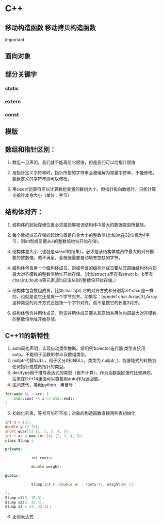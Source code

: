 # C++
## 移动构造函数 移动拷贝构造函数
important

## 面向对象

## 部分关键字
### static
### extern
### const

## 模版
## 数组和指针区别：
1. 数组一旦声明，我们就不能再给它赋值，但是我们可以给指针赋值 

2. 用指针定义字符串时，指针所指的字符串会被理解为常量字符串，不能修改。数组定义的字符串则可以修改。 

3. 用sizeof运算符可以计算数组变量的数组大小，但指针指向数组时，只能计算出指针本身大小（单位：字节）

## 结构体对齐：
1. 结构体的起始存储位置必须是能够被该结构体中最大的数据类型所整除。

2. 每个数据成员存储的起始位置是自身大小的整数倍(比如int在32位机为4字节，则int型成员要从4的整数倍地址开始存储)。

3. 结构体总大小（也就是sizeof的结果），必须是该结构体成员中最大的对齐模数的整数倍。若不满足，会根据需要自动填充空缺的字节。

4. 结构体包含另一个结构体成员，则被包含的结构体成员要从其原始结构体内部最大对齐模数的整数倍地址开始存储。(比如struct a里存有struct b，b里有char,int,double等元素,那b应该从8的整数倍开始存储。)

5. 结构体包含数组成员，比如char a[3],它的对齐方式和分别写3个char是一样的，也就是说它还是按一个字节对齐。如果写：typedef char Array[3],Array这种类型的对齐方式还是按一个字节对齐，而不是按它的长度3对齐。

6. 结构体包含共用体成员，则该共用体成员要从其原始共用体内部最大对齐模数的整数倍地址开始存储。
## C++11的新特性

1. auto简化声明，实现自动类型推断。常用例如vector迭代器 类型直接用auto。不能用于函数形参以及数组类型。
2. nullptr代替NULL，用于区分0和NULL。类型为 nullptr_t，能够隐式的转换为任何指针或成员指针的类型。
3. decltype用于推导表达式的类型（但不计算）。作为函数返回值时比较麻烦，后来在C++14里面可以直接用auto作为返回值。
4. 区间迭代，类似python，用冒号：
```c++
for(auto &i : arr) {    
    std::cout << i << std::endl;
}
```
5. 初始化列表，等号可加可不加；对象的构造函数直接用列表初始化
```c++
int x = {5};
double y {2.75};
short quar[5] {1, 2, 3, 4, 5};
int * ar = new int [4] {2, 3, 4, 5};
class Stump {

private:

            int roots;

            double weight;

public:

            Stump(int r, double w) : roots(r), weight(w) {}

};
Stump s1(3, 15.6);
Stump s2{5, 43.4};
Stump s3 = {4, 32.1}；
```
6. 正则表达式

